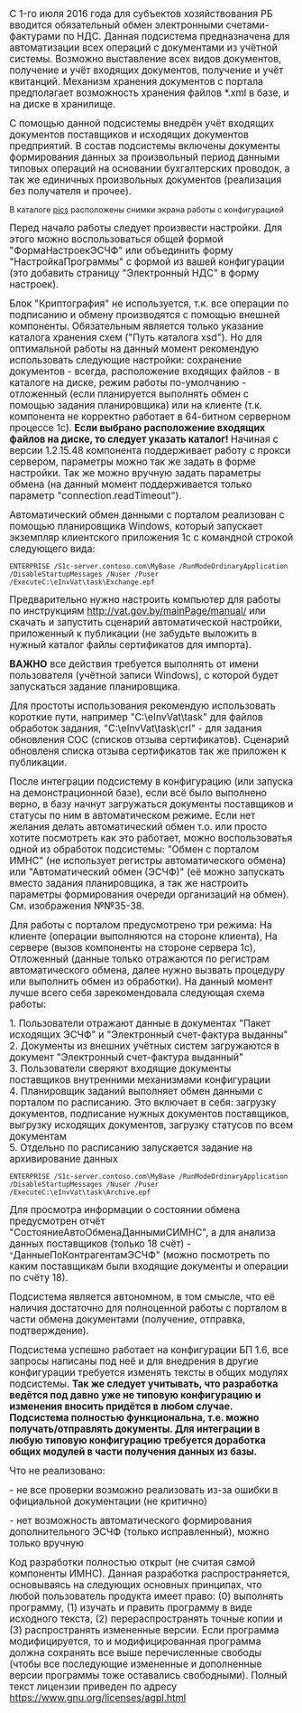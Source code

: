 <p><big>C 1-го июля 2016 года для субъектов хозяйствования РБ вводится обязательный обмен электронными счетами-фактурами по НДС. Данная подсистема предназначена для автоматизации всех операций с документами из учётной системы. Возможно выставление всех видов документов, получение и учёт входящих документов, получение и учёт квитанций. Механизм хранения документов с портала предполагает возможность хранения файлов *.xml в базе, и на диске в хранилище.</big></p>

<p><big>С помощью данной подсистемы внедрён учёт входящих документов поставщиков и исходящих документов предприятий. В состав подсистемы включены документы формирования данных за произвольный период данными типовых операций на основании бухгалтерских проводок, а так же единичных произвольных документов (реализация без получателя и прочее).</big></p>

<p>В каталоге <a href="/pics">pics</a> расположены снимки экрана работы с конфигурацией</p>

<p><big>Перед начало работы следует произвести настройки. Для этого можно воспользоваться общей формой "ФормаНастроекЭСЧФ" или объединить форму "НастройкаПрограммы" с формой из вашей конфигурации (это добавить страницу "Электронный НДС" в форму настроек).</big></p>

<p><big>Блок "Криптография" не используется, т.к. все операции по подписанию и обмену производятся с помощью внешней компоненты. Обязательным является только указание каталога хранения схем ("Путь каталога xsd"). Но для оптимальной работы на данный момент рекомендую использовать следующие настройки: сохранение документов - всегда, расположение входящих файлов - в каталоге на диске, режим работы по-умолчанию - отложенный (если планируется выполнять обмен с помощью задания планировщика) или на клиенте (т.к. компонента не корректно работает в 64-битном серверном процессе 1с). <strong>Если выбрано расположение входящих файлов на диске, то следует указать каталог! </strong>Начиная с версии 1.2.15.48 компонента поддерживает работу с прокси сервером, параметры можно так же задать в форме настройки. Так же можно вручную задать параметры обмена (на данный момент поддерживается только параметр "connection.readTimeout").</big></p>

<p><big>Автоматический обмен данными с порталом реализован с помощью планировщика Windows, который запускает экземпляр клиентского приложения 1с с командной строкой следующего вида:</big></p>

<pre>
<code class="language-bash">ENTERPRISE /S1c-server.contoso.com\MyBase /RunModeOrdinaryApplication /DisableStartupMessages /Nuser /Puser /ExecuteC:\eInvVat\task\Exchange.epf</code></pre>

<p><big>Предварительно нужно настроить компьютер для работы по инструкциям <a href="http://vat.gov.by/mainPage/manual/" target="_blank">http://vat.gov.by/mainPage/manual/</a> или скачать и запустить сценарий автоматической настройки, приложенный к публикации (не забудьте выложить в нужный каталог файлы сертификатов для импорта).</big></p>

<p><big><strong>ВАЖНО</strong> все действия требуется выполнять от имени пользователя (учётной записи Windows), с которой будет запускаться задание планировщика.</big></p>

<p><big>Для простоты использования рекомендую использовать короткие пути, например "C:\eInvVat\task" для файлов обработок задания, "C:\eInvVat\task\crl" - для задания обновления СОС (списков отзыва сертификатов). Сценарий обновленя списка отзыва сертификатов так же приложен к публикации.</big></p>

<p><big>После интеграции подсистему в конфигурацию (или запуска на демонстрационной базе), если всё было выполнено верно, в базу начнут загружаться документы поставщиков и статусы по ним в автоматическом режиме. Если нет желания делать автоматический обмен т.о. или просто хотите посмотреть как это работает, можно воспользоватья одной из обработок подсистемы: "Обмен с порталом ИМНС" (не использует регистры автоматического обмена) или "Автоматический обмен (ЭСЧФ)" (её можно запускать вместо задания планировщика, а так же настроить параметры формирования очереди организаций на обмен). См. изображения №№35-38.</big></p>

<p><big>Для работы с порталом предусмотрено три режима: На клиенте (операции выполняются на стороне клиента), На сервере (вызов компоненты на стороне сервера 1с), Отложенный (данные только отражаются по регистрам автоматического обмена, далее нужно вызвать процедуру или выполнить обмен из обработки). На данный момент лучше всего себя зарекомендовала следующая схема работы:</big></p>

<div><big>1. </big><big>Пользователи отражают данные в документах "Пакет исходящих ЭСЧФ" и "Электронный счет-фактура выданны"</big></div>

<div><big>2. Документы из внешних учётных систем загружаются в документ "Электронный счет-фактура выданный"</big></div>

<div><big>3. Пользователи сверяют входящие документы поставщиков внутренними механизмами конфигурации</big></div>

<div><big>4. Планировщик заданий выполняет обмен данными с порталом по расписанию. Это включает в себя: загрузку документов, подписание нужных документов поставщиков, выгрузку исходящих документов, загрузку статусов по всем документам</big></div>

<div><big>5. Отдельно по расписанию запускается задание на архивирование данных</big></div>

<div>
<pre>
<code>ENTERPRISE /S1c-server.contoso.com\MyBase /RunModeOrdinaryApplication /DisableStartupMessages /Nuser /Puser /ExecuteC:\eInvVat\task\Archive.epf</code></pre>

<p><big>Для просмотра информации о состоянии обмена предусмотрен отчёт "СостояниеАвтоОбменаДаннымиСИМНС", а для анализа данных поставщиков (только 18 счёт) - </big>"<big>ДанныеПоКонтрагентамЭСЧФ" (можно посмотреть по каким поставщикам были входящие документы и операции по счёту 18).</big></p>

<p><big>Подсистема является автономном, в том смысле, что её наличия достаточно для полноценной работы с порталом в части обмена документами (получение, отправка, подтверждение).</big></p>

<p><big>Подсистема успешно работает на конфигурации БП 1.6, все запросы написаны под неё и для внедрения в другие конфигурации требуется изменять тексты в общих модулях подсистемы. <strong>Так же следует учитывать, что разработка ведётся под давно уже не типовую конфигурацию и изменения вносить придётся в любом случае.</strong> <strong>Подсистема полностью функциональна, т.е. можно получать/отправлять документы. Для интеграции в любую типовую конфигурацию требуется доработка общих модулей в части получения данных из базы.</strong></big></p>

<p><big>Что не реализовано:</big></p>

<p><big>- не все проверки возможно реализовать из-за ошибки в официальной документации (не критично)</big></p>

<p><big>- нет возможность автоматического формирования дополнительного ЭСЧФ (только исправленный), можно только вручную</big></p>

<p><big>Код разработки полностью открыт (не считая самой компоненты ИМНС). Данная разработка распространяется, основываясь на следующих основных принципах, что любой пользователь продукта имеет право: (0) выполнять программу, (1) изучать и править программу в виде исходного текста, (2) перераспространять точные копии и (3) распространять измененные версии. Если программа модифицируется, то и модифицированная программа должна сохранять все выше перечисленные свободы (чтобы все последующие измененные и дополненные версии программы тоже оставались свободными). Полный текст лицензии приведен по адресу <a href="https://www.gnu.org/licenses/agpl.html" target="_blank">https://www.gnu.org/licenses/agpl.html</a></big></p>
</div>

<p></p>
